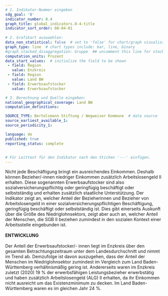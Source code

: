 ```yaml
---
# 1. Indikator-Nummer eingeben 
sdg_goal: '8'
indicator_number: 8.4
graph_title: global_indicators.8-4-title
indicator_sort_order: 08-04-01
 
# 2. Grafikart auswaehlen: 
data_non_statistical: false  # set to 'false' for chart/graph visualization 
graph_type: line  # chart types include: bar, line, binary 
#graph_stacked_disaggregation: Gruppe  ## uncomment this line for stacked bars. eplace 'Geschlecht' with the field of aggregation. 
computation_units: Prozent 
data_start_values:  # initialize the field to be shown  
 - field: Region 
   value: Enzkreis
 - field: Region 
   value: Land BW
 - field: Erwerbsaufstocker
   value: Erwerbsaufstocker

# 3. Berechnung und Quelle eingeben: 
national_geographical_coverage: Land BW
computation_definitions: 

SOURCE_TYPE: Bertelsmann Stiftung / Wegweiser Kommune  # data source  
source_earliest_available_1: 
source_periodicity_1: 

language: de   
published: true 
reporting_status: complete
 
 
# Für Leittext für den Indikator nach den Stichen '---' einfügen. 
---
```

Nicht jede Beschäftigung bringt ein ausreichendes Einkommen. Deshalb können Bezieher/-innen niedriger Einkommen zusätzlich Arbeitslosengeld II erhalten. Diese sogenannten Erwerbsaufstocker sind also sozialversicherungspflichtig oder geringfügig beschäftigt oder selbstständig und erhalten zusätzlich staatliche Unterstützung. Der Indikator zeigt an, welcher Anteil der Bezieherinnen und Bezieher von Arbeitslosengeld in einer sozialversicherungspflichtigen Beschäftigung, geringfügig beschäftigt oder selbstständig ist. Dies gibt einerseits Auskunft über die Größe des Niedriglohnsektors, zeigt aber auch an, welcher Anteil der Menschen, die SGB II beziehen zumindest in den sozialen Kontext einer Arbeitsstelle eingebunden ist. <br>
<br>
**ENTWICKLUNG** <br>
<br>
Der Anteil der Erwerbsaufstocker/- innen liegt im Enzkreis über den gesamten Betrachtungszeitraum unter dem Landesdurchschnitt und nimmt im Trend ab. Demzufolge ist davon auszugehen, dass der Anteil der Menschen im Niedriglohnsektor zumindest im Vergleich zum Land Baden-Württemberg verhältnismäßig gering ist. Andererseits waren im Enzkreis zuletzt (2020) 19 % der erwerbsfähigen Leistungsbezieher erwerbstätig und haben zusätzlich Arbeitslosengeld (ALG) II erhalten, da ihr Einkommen nicht ausreicht um das Existenzminimum zu decken. Im Land Baden-Württemberg waren es im gleichen Jahr 24 %.
